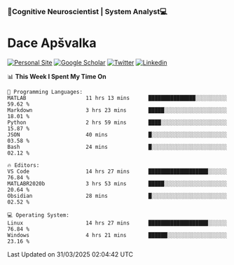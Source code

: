 ### 🧠Cognitive Neuroscientist | System Analyst💻
# Dace Apšvalka

[![Personal Site](https://img.shields.io/badge/website-teal?style=for-the-badge&logo=About.me&logoColor=white)](https://dcdace.net/)
[![Google Scholar](https://img.shields.io/badge/Scholar-yellow?style=for-the-badge&logo=googlescholar&logoColor=ffffff)](https://scholar.google.com/citations?hl=en&user=W8q0HBkAAAAJ&view_op=list_works&sortby=pubdate)
[![Twitter](https://img.shields.io/badge/Twitter-1DA1F2?logo=twitter&logoColor=white&style=for-the-badge)](https://twitter.com/dcdace)
[![Linkedin](https://img.shields.io/badge/linkedin-0077B5?logo=linkedin&logoColor=white&style=for-the-badge)](https://www.linkedin.com/in/dace-apsvalka/)

<!--
[![Dace's wakatime stats](https://github-readme-stats.vercel.app/api/wakatime?username=dcdace&theme=react&layout=compact&custom_title=Coding+past+7+days&v=2)](https://github.com/dcdace/dcdace)


[![github](https://img.shields.io/github/followers/dcdace?logo=github&style=plastic)](https://github.com/dcdace?tab=followers "GitHub followers")
[![wakatime](https://wakatime.com/badge/user/6e7556d3-b1db-4eef-a7e8-9bad735fc27e.svg?style=plastic?v=2)](https://wakatime.com/@6e7556d3-b1db-4eef-a7e8-9bad735fc27e "Total time coded since Feb 28 2022")

[![twitter](https://img.shields.io/twitter/follow/dcdace?label=followers&logo=twitter&color=%23007ec6&style=plastic)](https://twitter.com/dcdace "Twitter followers")

[![Dace's languages](https://github-readme-stats-one-nu-13.vercel.app/api/top-langs/?username=dcdace&langs_count=10&theme=nord&layout=compact)](https://github.com/anuraghazra/github-readme-stats) 
[![Dace's GitHub stats](https://github-readme-stats-one-nu-13.vercel.app/api?username=dcdace&theme=dracula&hide=prs,issues&count_private=true&show_icons=true&hide_rank=true&include_all_commits=true&hide_title=false&custom_title=GitHub+Stats)](https://github.com/anuraghazra/github-readme-stats)
-->

<!--START_SECTION:waka-->
📊 **This Week I Spent My Time On** 

```text
💬 Programming Languages: 
MATLAB                   11 hrs 13 mins      ███████████████░░░░░░░░░░   59.62 % 
Markdown                 3 hrs 23 mins       █████░░░░░░░░░░░░░░░░░░░░   18.01 % 
Python                   2 hrs 59 mins       ████░░░░░░░░░░░░░░░░░░░░░   15.87 % 
JSON                     40 mins             █░░░░░░░░░░░░░░░░░░░░░░░░   03.58 % 
Bash                     24 mins             █░░░░░░░░░░░░░░░░░░░░░░░░   02.12 % 

🔥 Editors: 
VS Code                  14 hrs 27 mins      ███████████████████░░░░░░   76.84 % 
MATLABR2020b             3 hrs 53 mins       █████░░░░░░░░░░░░░░░░░░░░   20.64 % 
Obsidian                 28 mins             █░░░░░░░░░░░░░░░░░░░░░░░░   02.52 % 

💻 Operating System: 
Linux                    14 hrs 27 mins      ███████████████████░░░░░░   76.84 % 
Windows                  4 hrs 21 mins       ██████░░░░░░░░░░░░░░░░░░░   23.16 % 
```


 Last Updated on 31/03/2025 02:04:42 UTC
<!--END_SECTION:waka-->

